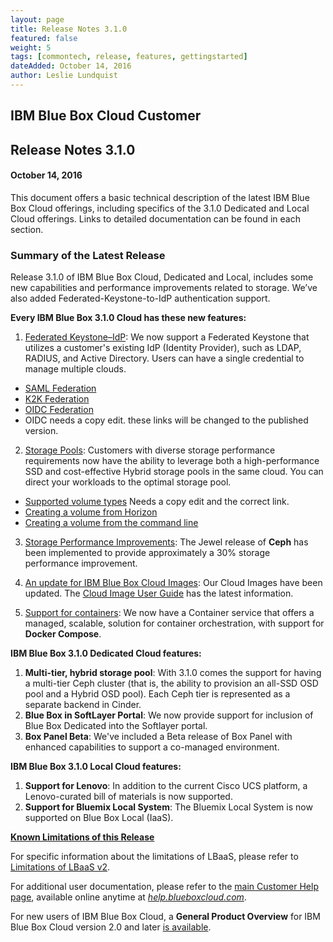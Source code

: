 ```yaml
---
layout: page
title: Release Notes 3.1.0
featured: false
weight: 5
tags: [commontech, release, features, gettingstarted]
dateAdded: October 14, 2016
author: Leslie Lundquist
---
```


## IBM Blue Box Cloud Customer

## Release Notes 3.1.0

#### October 14, 2016


This document offers a basic technical description of the latest IBM Blue Box Cloud offerings, including specifics of the 3.1.0 Dedicated and Local Cloud offerings. Links to detailed documentation can be found in each section.

### Summary of the Latest Release

Release 3.1.0 of IBM Blue Box Cloud, Dedicated and Local, includes some new capabilities and performance improvements related to storage. We’ve also added Federated-Keystone-to-IdP authentication support.

**Every IBM Blue Box 3.1.0 Cloud has these new features:**

1. [Federated Keystone–IdP](#federated-keystone): We now support a Federated Keystone that utilizes a customer's existing IdP (Identity Provider), such as LDAP, RADIUS, and Active Directory. Users can have a single credential to manage multiple clouds.

 * [SAML Federation](https://github.com/IBM-Blue-Box-Help/help-documentation/blob/gh-pages/_keystone/saml-federation.md)
 * [K2K Federation](https://github.com/IBM-Blue-Box-Help/help-documentation/blob/gh-pages/_keystone/k2k-federation.md)
 * [OIDC Federation](https://github.com/IBM-Blue-Box-Help/help-documentation/blob/gh-pages/_keystone/oidc-federation.md)       
 * OIDC needs a copy edit. these links will be changed to the published version.

2. [Storage Pools](#storage-pools): Customers with diverse storage performance requirements now have the ability to leverage both a high-performance SSD and cost-effective Hybrid storage pools in the same cloud.  You can direct your workloads to the optimal storage pool.  

 * [Supported volume types](https://github.com/IBM-Blue-Box-Help/help-documentation/blob/gh-pages/_cinder/supported_volume_types.md) Needs a copy edit and the correct link.
 * [Creating a volume from Horizon](https://github.com/IBM-Blue-Box-Help/help-documentation/blob/gh-pages/_horizon/create-volume-from-horizon.md)
 * [Creating a volume from the command line](https://github.com/IBM-Blue-Box-Help/help-documentation/blob/gh-pages/_cinder/cli-create-volume.md)

3. [Storage Performance Improvements](#storage-performance-improvements): The Jewel release of **Ceph** has been implemented to provide approximately a 30% storage performance improvement.

3. [An update for IBM Blue Box Cloud Images](#regular-updates): Our Cloud Images have been updated. The [Cloud Image User Guide]( http://ibm-blue-box-help.github.io/help-documentation/gettingstarted/userguides/cloud_images/image_patch_list_20160910/Image_Release_Notes_2016-09-10/) has the latest information. 

4. [Support for containers](#containers): We now have a Container service that offers a managed, scalable, solution for container orchestration, with support for **Docker Compose**. 


**IBM Blue Box 3.1.0 Dedicated Cloud features:**

1. **Multi-tier, hybrid storage pool**: With 3.1.0 comes the support for having a multi-tier Ceph cluster (that is, the ability to provision an all-SSD OSD pool and a Hybrid OSD pool). Each Ceph tier is represented as a separate backend in Cinder.
2. **Blue Box in SoftLayer Portal**: We now provide support for inclusion of Blue Box Dedicated into the Softlayer portal.
3. **Box Panel Beta**: We've included a Beta release of Box Panel with enhanced capabilities to support a co-managed environment.

**IBM Blue Box 3.1.0 Local Cloud features:**

1. **Support for Lenovo**: In addition to the current Cisco UCS platform, a Lenovo-curated bill of materials is now supported.  
2. **Support for Bluemix Local System**: The Bluemix Local System is now supported on Blue Box Local (IaaS).

[**Known Limitations of this Release**](#known-limitations-of-this-release)

For specific information about the limitations of LBaaS, please refer to [Limitations of LBaaS v2](https://github.com/IBM-Blue-Box-Help/help-documentation/blob/gh-pages/_neutron/Limitations_of_LBaaSv2.md).

For additional user documentation, please refer to the [main Customer Help page](http://ibm-blue-box-help.github.io/help-documentation/), available online anytime at [_help.blueboxcloud.com_](http://ibm-blue-box-help.github.io/help-documentation/).

For new users of IBM Blue Box Cloud, a **General Product Overview** for IBM Blue Box Cloud version 2.0 and later [is available](http://ibm-blue-box-help.github.io/help-documentation/gettingstarted/commontech/general_product_overview/).
